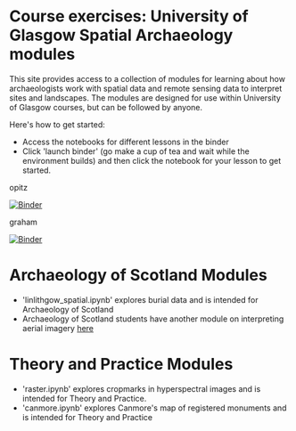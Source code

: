 # Course exercises: University of Glasgow Spatial Archaeology modules

This site provides access to a collection of modules for learning about how archaeologists work with spatial data and remote sensing data to interpret sites and landscapes. The modules are designed for use within University of Glasgow courses, but can be followed by anyone. 

Here's how to get started:


 * Access the notebooks for different lessons in the binder
 * Click 'launch binder' (go make a cup of tea and wait while the environment builds) and then click the notebook for your lesson to get started. 

opitz

[![Binder](https://mybinder.org/badge.svg)](https://mybinder.org/v2/gh/ropitz/spatialarchaeology/master)

graham

[![Binder](https://mybinder.org/badge.svg)](https://mybinder.org/v2/gh/shawngraham/spatialarchaeology/master)

# Archaeology of Scotland Modules
*  'linlithgow_spatial.ipynb' explores burial data and is intended for Archaeology of Scotland
*  Archaeology of Scotland students have another module on interpreting aerial imagery [here](http://ropitz.github.io/digitalantiquity/aerial/iona.html)

# Theory and Practice Modules
*  'raster.ipynb' explores cropmarks in hyperspectral images and is intended for Theory and Practice.
*  'canmore.ipynb' explores Canmore's map of registered monuments and is intended for Theory and Practice

